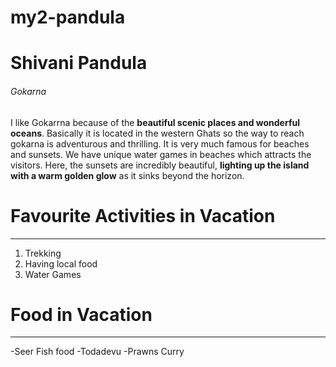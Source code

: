 # my2-pandula
# Shivani Pandula 
###### Gokarna
 I like Gokarrna because of the **beautiful scenic places and wonderful oceans**. Basically it is located in the western Ghats so the way to reach gokarna is adventurous and thrilling. It is very much famous for beaches and sunsets. We have unique water games in beaches which attracts the visitors. Here, the sunsets are incredibly beautiful, **lighting up the island with a warm golden glow** as it sinks beyond the horizon. 
 
# Favourite Activities in Vacation

---


1. Trekking
2. Having local food
3. Water Games
# Food in Vacation

---

-Seer Fish food
-Todadevu
-Prawns Curry
